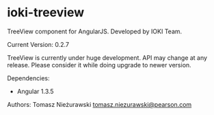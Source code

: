 ioki-treeview
=============

TreeView component for AngularJS. Developed by IOKI Team.

Current Version: 0.2.7

TreeView is currently under huge development. API may change at any release. Please consider it while doing upgrade to newer version.

Dependencies:
- Angular 1.3.5

Authors:
Tomasz Nieżurawski <tomasz.niezurawski@pearson.com>